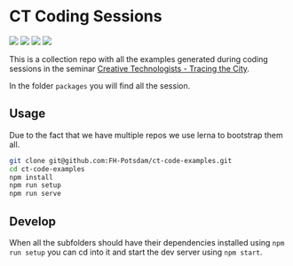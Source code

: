 # CT Coding Sessions

[![](./thubms/colores.png)](./packages/colores) [![](./thubms/connected-dots.png)](./packages/grid) [![](./thubms/gridorious.png)](./packages/gridorious) [![](./thubms/swing.png)](./packages/swing)

This is a collection repo with all the examples generated during coding sessions in the seminar [Creative Technologists - Tracing the City](https://fhp.incom.org/workspace/8527).

In the folder `packages` you will find all the session. 


## Usage

Due to the fact that we have multiple repos we use lerna to bootstrap them all.


```bash
git clone git@github.com:FH-Potsdam/ct-code-examples.git
cd ct-code-examples
npm install
npm run setup
npm run serve
```

## Develop  

When all the subfolders should have their dependencies installed using 
`npm run setup` you can cd into it and start the dev server using `npm start`.

